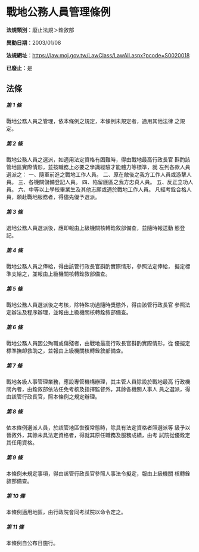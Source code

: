 # 戰地公務人員管理條例

**法規類別**：廢止法規＞銓敘部

**異動日期**：2003/01/08  

**法規網址**：https://law.moj.gov.tw/LawClass/LawAll.aspx?pcode=S0020018

**已廢止**：是



## 法條
##### 第 1 條
戰地公務人員之管理，依本條例之規定，本條例未規定者，適用其他法律
之規定。

##### 第 2 條
戰地公務人員之選派，如適用法定資格有困難時，得由戰地最高行政長官
斟酌該管地區實際情形，並按職務上必要之學識經驗才能體力等標準，就
左列各款人員選派之：
一、隨軍前進之戰地工作人員。
二、原在敵後之我方工作人員或游擊人員。
三、各機關儲備登記人員。
四、陷留匪區之我方忠貞人員。
五、反正立功人員。
六、中等以上學校畢業生及其他志願或適於戰地工作人員。
凡經考銓合格人員，願赴戰地服務者，得儘先優予選派。


##### 第 3 條
選地公務人員選派後，應即報由上級機關核轉銓敘部備查，並隨時報送動
態登記。

##### 第 4 條
戰地公務人員之俸給，得由該管行政長官斟酌實際情形，參照法定俸給，
擬定標準支給之，並報由上級機關核轉銓敘部備查。

##### 第 5 條
戰地公務人員選派後之考核，除特殊功過隨時獎懲外，得由該管行政長官
參照法定辦法及程序辦理，並報由上級機關核轉銓敘部備查。

##### 第 6 條
戰地公務人員因公殉職或傷殘者，由戰地最高行政長官斟酌實際情形，從
優擬定標準撫卹救助之，並報由上級機關核轉銓敘部備查。

##### 第 7 條
戰地各級人事管理業務，應設專管機構辦理，其主管人員除設於戰地最高
行政機關內者，由銓敘部依法任免考核及指揮監督外，其餘各機關人事人
員之選派，得由該管行政長官，照本條例之規定辦理。

##### 第 8 條
依本條例選派人員，於該管地區恢復常態時，除具有法定資格者照選派等
級予以晉敘外，其餘未具法定資格者，得就其原任職務及服務成績，由考
試院從優銓定其任用資格。

##### 第 9 條
本條例未規定事項，得由該管行政長官參照人事法令擬定，報由上級機關
核轉銓敘部備查。

##### 第 10 條
本條例適用地區，由行政院會同考試院以命令定之。

##### 第 11 條
本條例自公布日施行。


